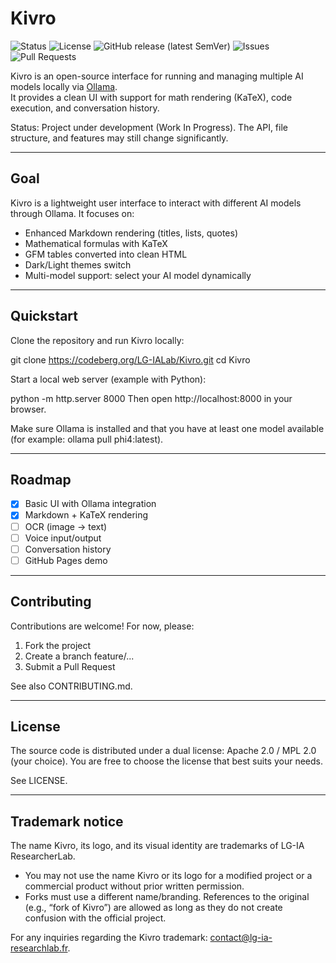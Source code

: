 # Kivro

![Status](https://img.shields.io/badge/status-WIP-blue)
![License](https://img.shields.io/badge/license-Apache--2.0%20%2F%20MPL--2.0-green)
![GitHub release (latest SemVer)](https://img.shields.io/github/v/release/LGIAdev/Kivro?sort=semver)
![Issues](https://img.shields.io/github/issues/LGIAdev/Kivro)
![Pull Requests](https://img.shields.io/github/issues-pr/LGIAdev/Kivro)

Kivro is an open-source interface for running and managing multiple AI models locally via [Ollama](https://ollama.com/).  
It provides a clean UI with support for math rendering (KaTeX), code execution, and conversation history.

Status: Project under development (Work In Progress).
The API, file structure, and features may still change significantly.

------------------------------------------------------------

## Goal

Kivro is a lightweight user interface to interact with different AI models through Ollama.
It focuses on:

- Enhanced Markdown rendering (titles, lists, quotes)
- Mathematical formulas with KaTeX
- GFM tables converted into clean HTML
- Dark/Light themes switch
- Multi-model support: select your AI model dynamically

------------------------------------------------------------

## Quickstart

Clone the repository and run Kivro locally:

git clone https://codeberg.org/LG-IALab/Kivro.git
cd Kivro

Start a local web server (example with Python):

python -m http.server 8000
Then open http://localhost:8000 in your browser.

Make sure Ollama is installed and that you have at least one model available
(for example: ollama pull phi4:latest).

------------------------------------------------------------

## Roadmap

- [x] Basic UI with Ollama integration
- [x] Markdown + KaTeX rendering
- [ ] OCR (image → text)
- [ ] Voice input/output
- [ ] Conversation history
- [ ] GitHub Pages demo

------------------------------------------------------------

## Contributing

Contributions are welcome!
For now, please:

1. Fork the project
2. Create a branch feature/...
3. Submit a Pull Request

See also CONTRIBUTING.md.

------------------------------------------------------------

## License

The source code is distributed under a dual license: Apache 2.0 / MPL 2.0 (your choice).
You are free to choose the license that best suits your needs.

See LICENSE.

------------------------------------------------------------

## Trademark notice

The name Kivro, its logo, and its visual identity are trademarks of LG-IA ResearcherLab.

- You may not use the name Kivro or its logo for a modified project
or a commercial product without prior written permission.
- Forks must use a different name/branding. References to the original
(e.g., “fork of Kivro”) are allowed as long as they do not create
confusion with the official project.

For any inquiries regarding the Kivro trademark: contact@lg-ia-researchlab.fr.


